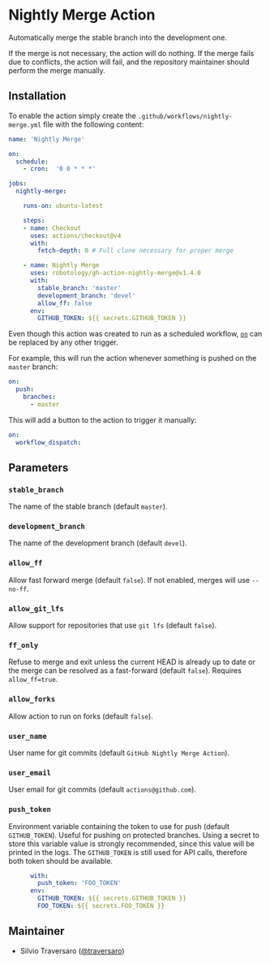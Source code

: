 # Nightly Merge Action

Automatically merge the stable branch into the development one.

If the merge is not necessary, the action will do nothing.
If the merge fails due to conflicts, the action will fail, and the repository
maintainer should perform the merge manually.

## Installation

To enable the action simply create the `.github/workflows/nightly-merge.yml`
file with the following content:

```yml
name: 'Nightly Merge'

on:
  schedule:
    - cron:  '0 0 * * *'

jobs:
  nightly-merge:

    runs-on: ubuntu-latest

    steps:
    - name: Checkout
      uses: actions/checkout@v4
      with:
        fetch-depth: 0 # Full clone necessary for proper merge

    - name: Nightly Merge
      uses: robotology/gh-action-nightly-merge@v1.4.0
      with:
        stable_branch: 'master'
        development_branch: 'devel'
        allow_ff: false
      env:
        GITHUB_TOKEN: ${{ secrets.GITHUB_TOKEN }}
```

Even though this action was created to run as a scheduled workflow,
[`on`](https://help.github.com/en/articles/workflow-syntax-for-github-actions#on)
can be replaced by any other trigger.

For example, this will run the action whenever something is pushed on the
`master` branch:

```yml
on:
  push:
    branches:
      - master
```

This will add a button to the action to trigger it manually:

```yml
on:
  workflow_dispatch:
```

## Parameters

### `stable_branch`

The name of the stable branch (default `master`).

### `development_branch`

The name of the development branch (default `devel`).

### `allow_ff`

Allow fast forward merge (default `false`). If not enabled, merges will use
`--no-ff`.

### `allow_git_lfs`

Allow support for repositories that use `git lfs` (default `false`). 

### `ff_only`

Refuse to merge and exit unless the current HEAD is already up to date or the
merge can be resolved as a fast-forward (default `false`).
Requires `allow_ff=true`.

### `allow_forks`

Allow action to run on forks (default `false`).

### `user_name`

User name for git commits (default `GitHub Nightly Merge Action`).

### `user_email`

User email for git commits (default `actions@github.com`).

### `push_token`

Environment variable containing the token to use for push (default
`GITHUB_TOKEN`).
Useful for pushing on protected branches.
Using a secret to store this variable value is strongly recommended, since this
value will be printed in the logs.
The `GITHUB_TOKEN` is still used for API calls, therefore both token should be
available.

```yml
      with:
        push_token: 'FOO_TOKEN'
      env:
        GITHUB_TOKEN: ${{ secrets.GITHUB_TOKEN }}
        FOO_TOKEN: ${{ secrets.FOO_TOKEN }}
```

## Maintainer

* Silvio Traversaro ([@traversaro](https://github.com/traversaro))
